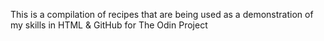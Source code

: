 This is a compilation of recipes that are being used as a demonstration of my skills in HTML & GitHub for The Odin Project

